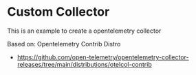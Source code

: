 # Custom Collector

This is an example to create a opentelemetry collector

Based on: Opentelemetry Contrib Distro


- https://github.com/open-telemetry/opentelemetry-collector-releases/tree/main/distributions/otelcol-contrib
